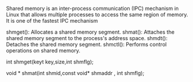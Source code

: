Shared memory is an inter-process communication (IPC) mechanism in Linux that allows multiple processes to access the same region of memory. It is one of the fastest IPC mechanism

shmget(): Allocates a shared memory segment.
shmat(): Attaches the shared memory segment to the process's address space.
shmdt(): Detaches the shared memory segment.
shmctl(): Performs control operations on shared memory.

int shmget(keyt key,size,int shmflg);

void * shmat(int shmid,const void* shmaddr , int shmflg);


